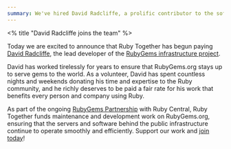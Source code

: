 ```yaml
---
summary: We've hired David Radcliffe, a prolific contributor to the software that keeps RubyGems.org running.
---
```

<% title "David Radcliffe joins the team" %>

Today we are excited to announce that Ruby Together has begun paying [David Radcliffe](https://dwradcliffe.com), the lead developer of the [RubyGems infrastructure project](https://github.com/rubygems/rubygems-infra).

David has worked tirelessly for years to ensure that RubyGems.org stays up to serve gems to the world. As a volunteer, David has spent countless nights and weekends donating his time and expertise to the Ruby community, and he richly deserves to be paid a fair rate for his work that benefits every person and company using Ruby.

As part of the ongoing [RubyGems Partnership](<%= rubygems_path %>) with Ruby Central, Ruby Together funds maintenance and development work on RubyGems.org, ensuring that the servers and software behind the public infrastructure continue to operate smoothly and efficiently. Support our work and [join today](<%= root_path(anchor: "join") %>)!
